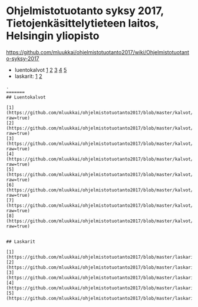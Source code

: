 # Ohjelmistotuotanto syksy 2017, Tietojenkäsittelytieteen laitos, Helsingin yliopisto

<https://github.com/mluukkai/ohjelmistotuotanto2017/wiki/Ohjelmistotuotanto-syksy-2017>


* luentokalvot [1](https://github.com/mluukkai/ohjelmistotuotanto2017/blob/master/kalvot/luento1.pdf?raw=true) [2](https://github.com/mluukkai/ohjelmistotuotanto2017/blob/master/kalvot/luento2.pdf?raw=true) [3](https://github.com/mluukkai/ohjelmistotuotanto2017/blob/master/kalvot/luento3.pdf?raw=true) [4](https://github.com/mluukkai/ohjelmistotuotanto2017/blob/master/kalvot/luento4.pdf?raw=true) [5](https://github.com/mluukkai/ohjelmistotuotanto2017/blob/master/kalvot/luento5.pdf?raw=true) 
* laskarit: [1](https://github.com/mluukkai/ohjelmistotuotanto2017/blob/master/laskarit/1.md) [2](https://github.com/mluukkai/ohjelmistotuotanto2017/blob/master/laskarit/2.md) 
~~~
.
=======
## Luentokalvot

[1](https://github.com/mluukkai/ohjelmistotuotanto2017/blob/master/kalvot/luento1.pdf?raw=true)
[2](https://github.com/mluukkai/ohjelmistotuotanto2017/blob/master/kalvot/luento2.pdf?raw=true)
[3](https://github.com/mluukkai/ohjelmistotuotanto2017/blob/master/kalvot/luento3.pdf?raw=true)
[4](https://github.com/mluukkai/ohjelmistotuotanto2017/blob/master/kalvot/luento4.pdf?raw=true)
[5](https://github.com/mluukkai/ohjelmistotuotanto2017/blob/master/kalvot/luento5.pdf?raw=true)
[6](https://github.com/mluukkai/ohjelmistotuotanto2017/blob/master/kalvot/luento6.pdf?raw=true)
[7](https://github.com/mluukkai/ohjelmistotuotanto2017/blob/master/kalvot/luento7.pdf?raw=true)
[8](https://github.com/mluukkai/ohjelmistotuotanto2017/blob/master/kalvot/luento8.pdf?raw=true)


## Laskarit

[1](https://github.com/mluukkai/ohjelmistotuotanto2017/blob/master/laskarit/1.md)
[2](https://github.com/mluukkai/ohjelmistotuotanto2017/blob/master/laskarit/2.md)
[3](https://github.com/mluukkai/ohjelmistotuotanto2017/blob/master/laskarit/3.md)
[4](https://github.com/mluukkai/ohjelmistotuotanto2017/blob/master/laskarit/4.md)
[5](https://github.com/mluukkai/ohjelmistotuotanto2017/blob/master/laskarit/5.md)

